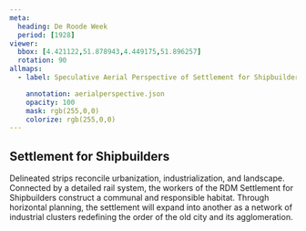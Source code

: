 ```yaml
---
meta:
  heading: De Roode Week
  period: [1928]
viewer:
  bbox: [4.421122,51.878943,4.449175,51.896257]
  rotation: 90
allmaps:
  - label: Speculative Aerial Perspective of Settlement for Shipbuilders (1928), Ivan Leonidov, 2023. 600  x 200 mm. Source; The Berlage. Inspired by Ivan Leonidov, Perspective of the Line of Settlement, Magnitogorsk. Contemporary Architecture (CA). 1930. No.3. p9. Moscow Central Universal Scientific Library. 

    annotation: aerialperspective.json
    opacity: 100
    mask: rgb(255,0,0)
    colorize: rgb(255,0,0)
---
```


## Settlement for Shipbuilders

Delineated strips reconcile urbanization, industrialization, and landscape. Connected by a detailed rail system, the workers of the RDM Settlement for Shipbuilders construct a communal and responsible habitat. Through horizontal planning, the settlement will expand into another as a network of industrial clusters redefining the order of the old city and its agglomeration.
